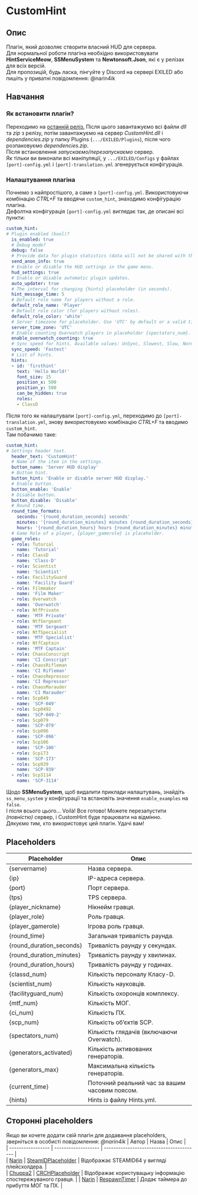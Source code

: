 # CustomHint
## Опис
Плагін, який дозволяє створити власний HUD для сервера.  
Для нормальної роботи плагіна необхідно використовувати **HintServiceMeow**, **SSMenuSystem** та **Newtonsoft.Json**, які є у релізах для всіх версій.  
Для пропозицій, будь ласка, пінгуйте у Discord на сервері EXILED або пишіть у приватні повідомлення: @narin4ik  
## Навчання
### Як встановити плагін?
Переходимо на [останній реліз.](https://github.com/BTF-SCPSL/CustomHint/releases) Після цього завантажуємо всі файли *dll* та *zip* з релізу, потім завантажуємо на сервер *CustomHint.dll* і *dependencies.zip* у папку Plugins (`.../EXILED/Plugins`), після чого розпаковуємо *dependencies.zip*.   
Після встановлення *запускаємо/перезапускаємо* сервер.  
Як тільки ви виконали всі маніпуляції, у `.../EXILED/Configs` у файлах `[port]-config.yml` і `[port]-translation.yml` згенерується конфігурація.
### Налаштування плагіна
Почнемо з найпростішого, а саме з `[port]-config.yml`. Використовуючи комбінацію *CTRL+F* та вводячи `custom_hint`, знаходимо конфігурацію плагіна.  
Дефолтна конфігурація `[port]-config.yml` виглядає так, де описані всі пункти:
```yaml
custom_hint:
# Plugin enabled (bool)?
  is_enabled: true
  # Debug mode?
  debug: false
  # Provide data for plugin statistics (data will not be shared with third parties).
  send_anon_info: true
  # Enable or disable the HUD settings in the game menu.
  hud_settings: true
  # Enable or disable automatic plugin updates.
  auto_updater: true
  # The interval for changing {hints} placeholder (in seconds).
  hint_message_time: 5
  # Default role name for players without a role.
  default_role_name: 'Player'
  # Default role color (for players without roles).
  default_role_color: 'white'
  # Server timezone for placeholder. Use 'UTC' by default or a valid timezone ID (e.g., 'Europe/Kyiv').
  server_time_zone: 'UTC'
  # Enable counting Overwatch players in placeholder {spectators_num}.
  enable_overwatch_counting: true
  # Sync speed for hints. Available values: UnSync, Slowest, Slow, Normal, Fast, Fastest.
  sync_speed: 'Fastest'
  # List of hints.
  hints:
  - id: 'firsthint'
    text: 'Hello World!'
    font_size: 15
    position_x: 500
    position_y: 500
    can_be_hidden: true
    roles:
    - ClassD
```
Після того як налаштували `[port]-config.yml`, переходимо до `[port]-translation.yml`, знову використовуємо комбінацію *CTRL+F* та вводимо `custom_hint`.  
Там побачимо таке:
```yaml
custom_hint:
# Settings header text.
  header_text: 'CustomHint'
  # Name of the item in the settings.
  button_name: 'Server HUD display'
  # Buttom hint.
  button_hint: 'Enable or disable server HUD display.'
  # Enable button.
  button_enable: 'Enable'
  # Disable button.
  button_disable: 'Disable'
  # Round time.
  round_time_formats:
    seconds: '{round_duration_seconds} seconds'
    minutes: '{round_duration_minutes} minutes {round_duration_seconds} seconds'
    hours: '{round_duration_hours} hours {round_duration_minutes} minutes {round_duration_seconds} seconds'
  # Game Role of a player, {player_gamerole} is placeholder.
  game_roles:
  - role: Tutorial
    name: 'Tutorial'
  - role: ClassD
    name: 'Class-D'
  - role: Scientist
    name: 'Scientist'
  - role: FacilityGuard
    name: 'Facility Guard'
  - role: Filmmaker
    name: 'Film Maker'
  - role: Overwatch
    name: 'Overwatch'
  - role: NtfPrivate
    name: 'MTF Private'
  - role: NtfSergeant
    name: 'MTF Sergeant'
  - role: NtfSpecialist
    name: 'MTF Specialist'
  - role: NtfCaptain
    name: 'MTF Captain'
  - role: ChaosConscript
    name: 'CI Conscript'
  - role: ChaosRifleman
    name: 'CI Rifleman'
  - role: ChaosRepressor
    name: 'CI Repressor'
  - role: ChaosMarauder
    name: 'CI Marauder'
  - role: Scp049
    name: 'SCP-049'
  - role: Scp0492
    name: 'SCP-049-2'
  - role: Scp079
    name: 'SCP-079'
  - role: Scp096
    name: 'SCP-096'
  - role: Scp106
    name: 'SCP-106'
  - role: Scp173
    name: 'SCP-173'
  - role: Scp939
    name: 'SCP-939'
  - role: Scp3114
    name: 'SCP-3114'
```
Щодо **SSMenuSystem**, щоб видалити приклади налаштувань, знайдіть `ss_menu_system` у конфігурації та встановіть значення `enable_examples` на `false`.   
І після всього цього... Voilà! Все готово! Можете перезапустити *(повністю)* сервер, і CustomHint буде працювати на відмінно.  
Дякуємо тим, хто використовує цей плагін. Удачі вам!  
## Placeholders
| Placeholder       | Опис                                 |
| ----------------- | ------------------------------------ |
| {servername}      | Назва сервера.                      |
| {ip}              | IP-адреса сервера.                  |
| {port}            | Порт сервера.                       |
| {tps}             | TPS сервера.                        |
| {player_nickname} | Нікнейм гравця.                     |
| {player_role}     | Роль гравця.                        |
| {player_gamerole}       | Ігрова роль гравця.                         |
| {round_time} | Загальная тривалість раунда. |
| {round_duration_seconds} | Тривалість раунду у секундах. |
| {round_duration_minutes} | Тривалість раунду у хвилинах. |
| {round_duration_hours}   | Тривалість раунду у годинах.  |
| {classd_num}      | Кількість персоналу Класу-D.        |
| {scientist_num}   | Кількість науковців.                |
| {facilityguard_num} | Кількість охоронців комплексу.     |
| {mtf_num}         | Кількість МОГ.                      |
| {ci_num}          | Кількість ПХ.                       |
| {scp_num}         | Кількість об’єктів SCP.             |
| {spectators_num}  | Кількість глядачів (включаючи Overwatch). |
| {generators_activated} | Кількість активованих генераторів. |
| {generators_max}  | Максимальна кількість генераторів.  |
| {current_time}  | Поточний реальний час за вашим часовим поясом.  |
| {hints}           | Hints із файлу Hints.yml.           |

## Сторонні placeholders  
Якщо ви хочете додати свій плагін для додавання placeholders, зверніться в особисті повідомлення: *@narin4ik*
| Автор            | Назва               | Опис                                     |  
| ----------------- | ------------------- | ---------------------------------------- |  
| [Narin](https://github.com/Narin4ik)            | [SteamIDPlaceholder](https://github.com/Narin4ik/SteamIDPlaceholder) | Відображає STEAMID64 у вигляді плейсхолдера.                                 |  
| [Chuppa2](https://github.com/Chuppa2)            | [CRCHPlaceholder](https://github.com/Chuppa2/CRCHPlaceholder)                               | Відображає користувацьку інформацію спостережуваного гравця.                               |
| [Narin](https://github.com/Narin4ik)            | [RespawnTimer](https://github.com/Narin4ik/RespawnTimer)                               | Додає таймера до прибуття МОГ та ПХ.                               |
